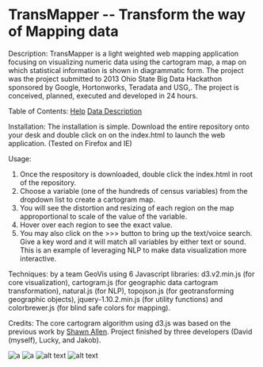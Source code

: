 
# TransMapper -- Transform the way of Mapping data

Description:
TransMapper is a light weighted web mapping application focusing on visualizing numeric data using the cartogram map, a map on which statistical information is shown in diagrammatic form. The project was the project submitted to 2013 Ohio State Big Data Hackathon sponsored by Google, Hortonworks, Teradata and USG,. The project is conceived, planned, executed and developed in 24 hours. 

Table of Contents:
[Help](https://github.com/davidchengo/geovis/blob/master/help.html)
[Data Description](https://github.com/davidchengo/geovis/blob/master/meta.htm)

Installation:
The installation is simple. Download the entire repository onto your desk and double click on on the index.html to launch the web application. (Tested on Firefox and IE)

Usage: 
1. Once the respository is downloaded, double click the index.html in root of the repository.
2. Choose a variable (one of the hundreds of census variables) from the dropdown list to create a cartogram map.
3. You will see the distortion and resizing of each region on the map approportional to scale of the value of the variable.
4. Hover over each region to see the exact value.
5. You may also click on the >>> button to bring up the text/voice search. Give a key word and it will match all variables by either text or sound. This is an example of leveraging NLP to make data visualization more interactive.

Techniques:
by a team GeoVis using 6 Javascript libraries: d3.v2.min.js (for core visualization), cartogram.js (for geographic data cartogram transformation), natural.js (for NLP), topojson.js (for geotransforming geographic objects), jquery-1.10.2.min.js (for utility functions) and colorbrewer.js (for blind safe colors for mapping).

Credits: 
The core cartogram algorithm using d3.js was based on the previous work by [Shawn Allen](https://github.com/shawnbot/d3-cartogram/). Project finished by three developers (David (myself), Lucky, and Jakob).

![a](geovis/img/Screenshot%202019-02-22%2010.32.51.png)
![a](https://github.com/davidchengo/geovis/img/Screenshot%202019-02-22%2010.32.51.png)
![alt text](geovis/blob/master/img/data.PNG)
![alt text](https://github.com/davidchengo/geovis/blob/master/img/data.PNG)


        
      
